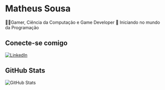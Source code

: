 # Matheus Sousa   

👩‍💻Gamer, Ciência da Computação e Game Developer
🚀 Iniciando no mundo da Programação

## Conecte-se comigo
[![LinkedIn](https://img.shields.io/badge/LinkedIn-f8f8f2?style=for-the-badge&logo=linkedin&logoColor=0E76A8)](https://www.linkedin.com/in/matheus-sousa-610a5868/)


## GitHub Stats

![GitHub Stats](https://github-readme-stats.vercel.app/api?username=math-gamedev&show_icons=true&hide=contribs,prs&cache_seconds=86400&theme=aura)
